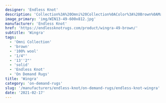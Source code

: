 ```yaml
---
designer: 'Endless Knot'
description: 'Collection%3A%20Omni%20Collection%0AColor%3A%20Brown%0AMaterial%3A%20100%25%20WoolPile%3A%201/4%22Width%3A%2013%272%22Style%3A%20Solid'
image_primary: 'img/WIN13-49-600x812.jpg'
manufacturer: 'Endless Knot'
href: 'https://endlessknotrugs.com/product/wingra-49-brown/'
subtitle: 'Wingra'
tags:
  - 'Omni Collection'
  - 'brown'
  - '100% wool'
  - '1/4"'
  - '13''2"'
  - 'solid'
  - 'Endless Knot'
  - 'On Demand Rugs'
title: 'Wingra'
category: 'on-demand-rugs'
slug: '/manufacturers/endless-knot/on-demand-rugs/endless-knot-wingra'
date: '2021-02-17'
---
```

